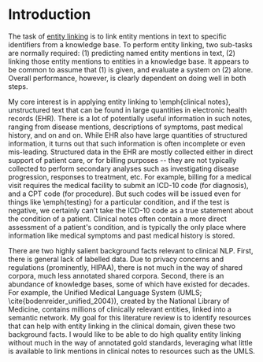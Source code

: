 # Introduction

The task of [entity linking](https://en.wikipedia.org/wiki/Entity_linking) is to link entity mentions in text to specific identifiers from a knowledge base. To perform entity linking, two sub-tasks are normally required: (1) predicting named entity mentions in text, (2) linking those entity mentions to entities in a knowledge base. It appears to be common to assume that (1) is given, and evaluate a system on (2) alone. Overall performance, however, is clearly dependent on doing well in both steps.

My core interest is in applying entity linking to \emph{clinical notes}, unstructured text that can be found in large quantities in electronic health records (EHR). There is a lot of potentially useful information in such notes, ranging from disease mentions, descriptions of symptoms, past medical history, and on and on. While EHR also have large quantities of structured information, it turns out that such information is often incomplete or even mis-leading. Structured data in the EHR are mostly collected either in direct support of patient care, or for billing purposes -- they are not typically collected to perform secondary analyses such as investigating disease progression, responses to treatment, etc. For example, billing for a medical visit requires the medical facility to submit an ICD-10 code (for diagnosis), and a CPT code (for procedure). But such codes will be issued even for things like \emph{testing} for a particular condition, and if the test is negative, we certainly can't take the ICD-10 code as a true statement about the condition of a patient. Clinical notes often contain a more direct assessment of a patient's condition, and is typically the only place where information like medical symptoms and past medical history is stored.

There are two highly salient background facts relevant to clinical NLP. First, there is general lack of labelled data. Due to privacy concerns and regulations (prominently, HIPAA), there is not much in the way of shared corpora, much less annotated shared corpora. Second, there is an abundance of knowledge bases, some of which have existed for decades. For example, the Unified Medical Language System (UMLS; \cite{bodenreider_unified_2004}), created by the National Library of Medicine, contains millions of clinically relevant entities, linked into a semantic network. My goal for this literature review is to identify resources that can help with entity linking in the clinical domain, given these two background facts. I would like to be able to do high quality entity linking without much in the way of annotated gold standards, leveraging what little is available to link mentions in clinical notes to resources such as the UMLS.

```{tableofcontents}
```
